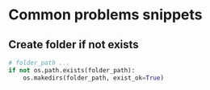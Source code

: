 # Common problems snippets

## Create folder if not exists

```py
# folder_path ...
if not os.path.exists(folder_path):
    os.makedirs(folder_path, exist_ok=True)
```
